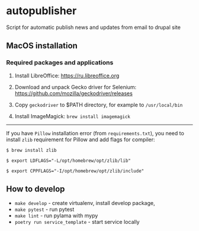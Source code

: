 # autopublisher
Script for automatic publish news and updates from email to drupal site

## MacOS installation

### Required packages and applications

1. Install LibreOffice:
https://ru.libreoffice.org


2. Download and unpack Gecko driver for Selenium:
https://github.com/mozilla/geckodriver/releases


3. Copy `geckodriver` to $PATH directory, for example to `/usr/local/bin`


4. Install ImageMagick: `brew install imagemagick`

---

If you have `Pillow` installation error (from `requirements.txt`), you need
to install `zlib` requirement for Pillow and add flags for compiler:

`$ brew install zlib`

`$ export LDFLAGS="-L/opt/homebrew/opt/zlib/lib"`

`$ export CPPFLAGS="-I/opt/homebrew/opt/zlib/include"`


## How to develop

- `make develop` - create virtualenv, install develop package,
- `make pytest` - run pytest
- `make lint` - run pylama with mypy
- `poetry run service_template` - start service locally
